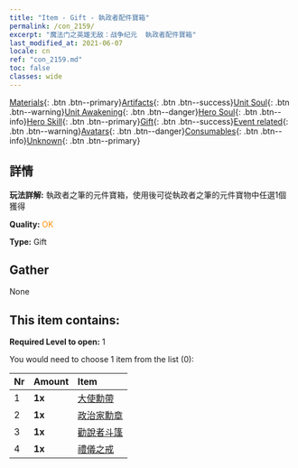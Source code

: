 ```yaml
---
title: "Item - Gift - 執政者配件寶箱"
permalink: /con_2159/
excerpt: "魔法门之英雄无敌：战争纪元  執政者配件寶箱"
last_modified_at: 2021-06-07
locale: cn
ref: "con_2159.md"
toc: false
classes: wide
---
```

 [Materials](/ItemsCN/){: .btn .btn--primary}[Artifacts](/ItemsCN/Artifacts/){: .btn .btn--success}[Unit Soul](/ItemsCN/UnitSoul/){: .btn .btn--warning}[Unit Awakening](/ItemsCN/UnitAwakening/){: .btn .btn--danger}[Hero Soul](/ItemsCN/HeroSoul/){: .btn .btn--info}[Hero Skill](/ItemsCN/HeroSkill/){: .btn .btn--primary}[Gift](/ItemsCN/Gift/){: .btn .btn--success}[Event related](/ItemsCN/Events/){: .btn .btn--warning}[Avatars](/ItemsCN/Avatars/){: .btn .btn--danger}[Consumables](/ItemsCN/Consumables/){: .btn .btn--info}[Unknown](/ItemsCN/Unknown/){: .btn .btn--primary}

## 詳情
 **玩法詳解:** 執政者之筆的元件寶箱，使用後可從執政者之筆的元件寶物中任選1個獲得

 **Quality:** <span style="color: #FF8C00">OK</span>

 **Type:** Gift

## Gather

  None

## This item contains:

 **Required Level to open:** 1

 You would need to choose 1 item from the list (0):

  | Nr | Amount |     Item    |
  |:---|:-------|:------------|
  | 1 |  **1x** | [大使勳帶](/cn/Items/art_2154/) |  | 
  | 2 |  **1x** | [政治家勳章](/cn/Items/art_2155/) |  | 
  | 3 |  **1x** | [勸說者斗篷](/cn/Items/art_2156/) |  | 
  | 4 |  **1x** | [禮儀之戒](/cn/Items/art_2157/) |  | 
